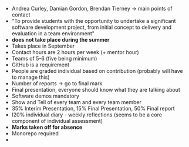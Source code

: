 * Andrea Curley, Damian Gordon, Brendan Tierney -> main points of contact
* "To provide students with the opportunity to undertake a significant software development project, from initial concept to delivery and evaluation in a team environment"
* **does not take place during the summer**
* Takes place in September
* Contact hours are 2 hours per week (+ mentor hour)
* Teams of 5-6 (five being minimum)
* GitHub is a requirement
* People are graded individual based on contribution (probably will have to manage this)
* Number of reports -> go to final mark
* Final presentation, everyone should know what they are talking about
* Software demos mandatory
* Show and Tell of every team and every team member
* 35% Interim Presentation, 15% Final Presentation, 50% Final report
* I20% individual diary - weekly reflections (seems to be a core component of individual assessment)
* **Marks taken off for absence**
* Monorepo required
* 